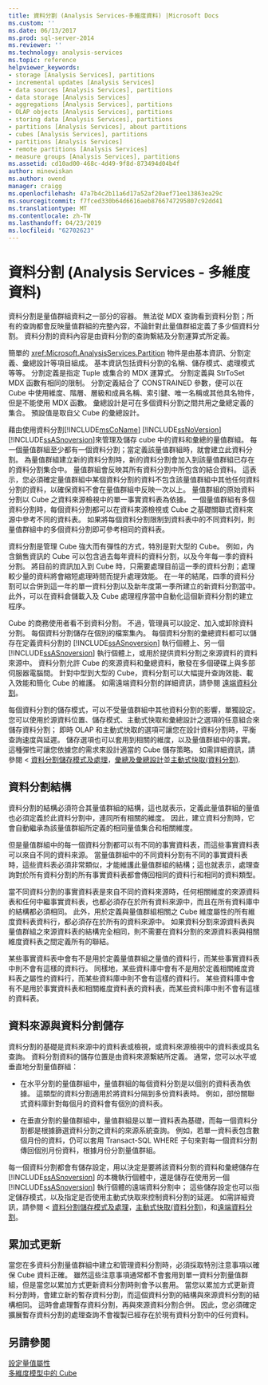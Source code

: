 ```yaml
---
title: 資料分割 (Analysis Services-多維度資料) |Microsoft Docs
ms.custom: ''
ms.date: 06/13/2017
ms.prod: sql-server-2014
ms.reviewer: ''
ms.technology: analysis-services
ms.topic: reference
helpviewer_keywords:
- storage [Analysis Services], partitions
- incremental updates [Analysis Services]
- data sources [Analysis Services], partitions
- data storage [Analysis Services]
- aggregations [Analysis Services], partitions
- OLAP objects [Analysis Services], partitions
- storing data [Analysis Services], partitions
- partitions [Analysis Services], about partitions
- cubes [Analysis Services], partitions
- partitions [Analysis Services]
- remote partitions [Analysis Services]
- measure groups [Analysis Services], partitions
ms.assetid: cd10ad00-468c-4d49-9f8d-873494d04b4f
author: minewiskan
ms.author: owend
manager: craigg
ms.openlocfilehash: 47a7b4c2b11a6d17a52af20aef71ee13863ea29c
ms.sourcegitcommit: f7fced330b64d6616aeb8766747295807c92dd41
ms.translationtype: MT
ms.contentlocale: zh-TW
ms.lasthandoff: 04/23/2019
ms.locfileid: "62702623"
---
```

# <a name="partitions-analysis-services---multidimensional-data"></a>資料分割 (Analysis Services - 多維度資料)
  資料分割是量值群組資料之一部分的容器。 無法從 MDX 查詢看到資料分割；所有的查詢都會反映量值群組的完整內容，不論針對此量值群組定義了多少個資料分割。 資料分割的資料內容是由資料分割的查詢繫結及分割運算式所定義。  
  
 簡單的 <xref:Microsoft.AnalysisServices.Partition> 物件是由基本資訊、分割定義、彙總設計等項目組成。 基本資訊包括資料分割的名稱、儲存模式、處理模式等等。 分割定義是指定 Tuple 或集合的 MDX 運算式。 分割定義與 StrToSet MDX 函數有相同的限制。 分割定義結合了 CONSTRAINED 參數，便可以在 Cube 中使用維度、階層、層級和成員名稱、索引鍵、唯一名稱或其他具名物件，但是不能使用 MDX 函數。 彙總設計是可在多個資料分割之間共用之彙總定義的集合。 預設值是取自父 Cube 的彙總設計。  
  
 藉由使用資料分割[!INCLUDE[msCoName](../../includes/msconame-md.md)] [!INCLUDE[ssNoVersion](../../includes/ssnoversion-md.md)] [!INCLUDE[ssASnoversion](../../includes/ssasnoversion-md.md)]來管理及儲存 cube 中的資料和彙總的量值群組。 每一個量值群組至少都有一個資料分割；當定義該量值群組時，就會建立此資料分割。 為量值群組建立新的資料分割時，新的資料分割會加入到該量值群組已存在的資料分割集合中。 量值群組會反映其所有資料分割中所包含的結合資料。 這表示，您必須確定量值群組中某個資料分割的資料不包含該量值群組中其他任何資料分割的資料，以確保資料不會在量值群組中反映一次以上。 量值群組的原始資料分割以 Cube 之資料來源檢視中的單一事實資料表為依據。 一個量值群組有多個資料分割時，每個資料分割都可以在資料來源檢視或 Cube 之基礎關聯式資料來源中參考不同的資料表。 如果將每個資料分割限制到資料表中的不同資料列，則量值群組中的多個資料分割即可參考相同的資料表。  
  
 資料分割是管理 Cube 強大而有彈性的方式，特別是對大型的 Cube。 例如，內含銷售資訊的 Cube 可以包含過去每年資料的資料分割，以及今年每一季的資料分割。 將目前的資訊加入到 Cube 時，只需要處理目前這一季的資料分割；處理較少量的資料將會縮短處理時間而提升處理效能。 在一年的結尾，四季的資料分割可以合併到這一年的單一資料分割以及新年度第一季所建立的新資料分割當中。 此外，可以在資料倉儲載入及 Cube 處理程序當中自動化這個新資料分割的建立程序。  
  
 Cube 的商務使用者看不到資料分割。 不過，管理員可以設定、加入或卸除資料分割。 每個資料分割儲存在個別的檔案集內。 每個資料分割的彙總資料都可以儲存在定義資料分割的 [!INCLUDE[ssASnoversion](../../includes/ssasnoversion-md.md)] 執行個體上、另一個 [!INCLUDE[ssASnoversion](../../includes/ssasnoversion-md.md)] 執行個體上，或用於提供資料分割之來源資料的資料來源中。 資料分割允許 Cube 的來源資料和彙總資料，散發在多個硬碟上與多部伺服器電腦間。 針對中型到大型的 Cube，資料分割可以大幅提升查詢效能、載入效能和簡化 Cube 的維護。 如需遠端資料分割的詳細資訊，請參閱 [遠端資料分割](partitions-remote-partitions.md)。  
  
 每個資料分割的儲存模式，可以不受量值群組中其他資料分割的影響，單獨設定。 您可以使用於源資料位置、儲存模式、主動式快取和彙總設計之選項的任意組合來儲存資料分割； 即時 OLAP 和主動式快取的選項可讓您在設計資料分割時，平衡查詢速度與延遲。 儲存選項也可以套用到相關的維度，以及量值群組中的事實。 這種彈性可讓您依據您的需求來設計適當的 Cube 儲存策略。 如需詳細資訊，請參閱 <<c0> [ 資料分割儲存模式及處理](partitions-partition-storage-modes-and-processing.md)，[彙總及彙總設計](aggregations-and-aggregation-designs.md)並[主動式快取&#40;資料分割&#41;](partitions-proactive-caching.md).</c0>  
  
## <a name="partition-structure"></a>資料分割結構  
 資料分割的結構必須符合其量值群組的結構，這也就表示，定義此量值群組的量值也必須定義於此資料分割中，連同所有相關的維度。 因此，建立資料分割時，它會自動繼承為該量值群組所定義的相同量值集合和相關維度。  
  
 但是量值群組中的每一個資料分割都可以有不同的事實資料表，而這些事實資料表可以來自不同的資料來源。 當量值群組中的不同資料分割有不同的事實資料表時，這些資料表必須非常類似，才能維護此量值群組的結構；這也就表示，處理查詢對於所有資料分割的所有事實資料表都會傳回相同的資料行和相同的資料類型。  
  
 當不同資料分割的事實資料表是來自不同的資料來源時，任何相關維度的來源資料表和任何中繼事實資料表，也都必須存在於所有資料來源中，而且在所有資料庫中的結構都必須相同。 此外，用於定義與量值群組相關之 Cube 維度屬性的所有維度資料表資料行，都必須存在於所有的資料來源中。 如果資料分割來源資料表與量值群組之來源資料表的結構完全相同，則不需要在資料分割的來源資料表與相關維度資料表之間定義所有的聯結。  
  
 某些事實資料表中會有不是用於定義量值群組之量值的資料行，而某些事實資料表中則不會有這樣的資料行。 同樣地，某些資料庫中會有不是用於定義相關維度資料表之屬性的資料行，而某些資料庫中則不會有這樣的資料行。 某些資料庫中會有不是用於事實資料表和相關維度資料表的資料表，而某些資料庫中則不會有這樣的資料表。  
  
## <a name="data-sources-and-partition-storage"></a>資料來源與資料分割儲存  
 資料分割的基礎是資料來源中的資料表或檢視，或資料來源檢視中的資料表或具名查詢。 資料分割資料的儲存位置是由資料來源繫結所定義。 通常，您可以水平或垂直地分割量值群組：  
  
-   在水平分割的量值群組中，量值群組的每個資料分割是以個別的資料表為依據。 這類型的資料分割適用於將資料分隔到多份資料表時。 例如，部份關聯式資料庫針對每個月的資料會有個別的資料表。  
  
-   在垂直分割的量值群組中，量值群組是以單一資料表為基礎，而每一個資料分割都是根據篩選資料分割之資料的來源系統查詢。 例如，若單一資料表包含數個月份的資料，仍可以套用 Transact-SQL WHERE 子句來對每一個資料分割傳回個別月份資料，根據月份分割量值群組。  
  
 每一個資料分割都會有儲存設定，用以決定是要將該資料分割的資料和彙總儲存在 [!INCLUDE[ssASnoversion](../../includes/ssasnoversion-md.md)] 的本機執行個體中，還是儲存在使用另一個 [!INCLUDE[ssASnoversion](../../includes/ssasnoversion-md.md)] 執行個體的遠端資料分割中； 這些儲存設定也可以指定儲存模式，以及指定是否使用主動式快取來控制資料分割的延遲。 如需詳細資訊，請參閱 <<c0> [ 資料分割儲存模式及處理](partitions-partition-storage-modes-and-processing.md)，[主動式快取&#40;資料分割&#41;](partitions-proactive-caching.md)，和[遠端資料分割](partitions-remote-partitions.md)。</c0>  
  
## <a name="incremental-updates"></a>累加式更新  
 當您在多資料分割量值群組中建立和管理資料分割時，必須採取特別注意事項以確保 Cube 資料正確。 雖然這些注意事項通常都不會套用到單一資料分割量值群組，但是當您以累加方式更新資料分割時則會予以套用。 當您以累加方式更新資料分割時，會建立新的暫存資料分割，而這個資料分割的結構與來源資料分割的結構相同。 這時會處理暫存資料分割，再與來源資料分割合併。 因此，您必須確定擴展暫存資料分割的處理查詢不會複製已經存在於現有資料分割中的任何資料。  
  
## <a name="see-also"></a>另請參閱  
 [設定量值屬性](../multidimensional-models/configure-measure-properties.md)   
 [多維度模型中的 Cube](../multidimensional-models/cubes-in-multidimensional-models.md)  
  
  
